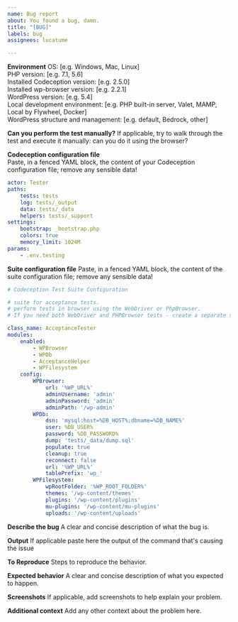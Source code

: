 ```yaml
---
name: Bug report
about: You found a bug, damn.
title: "[BUG]"
labels: bug
assignees: lucatume

---
```


**Environment**
OS: [e.g. Windows, Mac, Linux]  
PHP version: [e.g. 7.1, 5.6]  
Installed Codeception version: [e.g. 2.5.0]  
Installed wp-browser version: [e.g. 2.2.1]  
WordPress version: [e.g. 5.4]  
Local development environment: [e.g. PHP built-in server, Valet, MAMP, Local by Flywheel, Docker]  
WordPress structure and management: [e.g. default, Bedrock, other]  

**Can you perform the test manually?**
If applicable, try to walk through the test and execute it manually: can you do it using the browser?

**Codeception configuration file**  
Paste, in a fenced YAML block, the content of your Codeception configuration file; remove any sensible data!  

```yaml
actor: Tester
paths:
    tests: tests
    log: tests/_output
    data: tests/_data
    helpers: tests/_support
settings:
    bootstrap: _bootstrap.php
    colors: true
    memory_limit: 1024M
params:
    - .env.testing
```


**Suite configuration file**
Paste, in a fenced YAML block, the content of the suite configuration file; remove any sensible data!

```yaml
# Codeception Test Suite Configuration

# suite for acceptance tests.
# perform tests in browser using the WebDriver or PhpBrowser.
# If you need both WebDriver and PHPBrowser tests - create a separate suite.

class_name: AcceptanceTester
modules:
    enabled:
        - WPBrowser
        - WPDb
        - AcceptanceHelper
        - WPFilesystem
    config:
        WPBrowser:
            url: '%WP_URL%'
            adminUsername: 'admin'
            adminPassword: 'admin'
            adminPath: '/wp-admin'
        WPDb:
            dsn: 'mysql:host=%DB_HOST%;dbname=%DB_NAME%'
            user: %DB_USER%
            password: %DB_PASSWORD%
            dump: 'tests/_data/dump.sql'
            populate: true
            cleanup: true
            reconnect: false
            url: '%WP_URL%'
            tablePrefix: 'wp_'
        WPFilesystem:
            wpRootFolder: '%WP_ROOT_FOLDER%'
            themes: '/wp-content/themes'
            plugins: '/wp-content/plugins'
            mu-plugins: '/wp-content/mu-plugins'
            uploads: '/wp-content/uploads'
```

**Describe the bug**
A clear and concise description of what the bug is.

**Output**
If applicable paste here the output of the command that's causing the issue

**To Reproduce**
Steps to reproduce the behavior.

**Expected behavior**
A clear and concise description of what you expected to happen.

**Screenshots**
If applicable, add screenshots to help explain your problem.

**Additional context**
Add any other context about the problem here.
